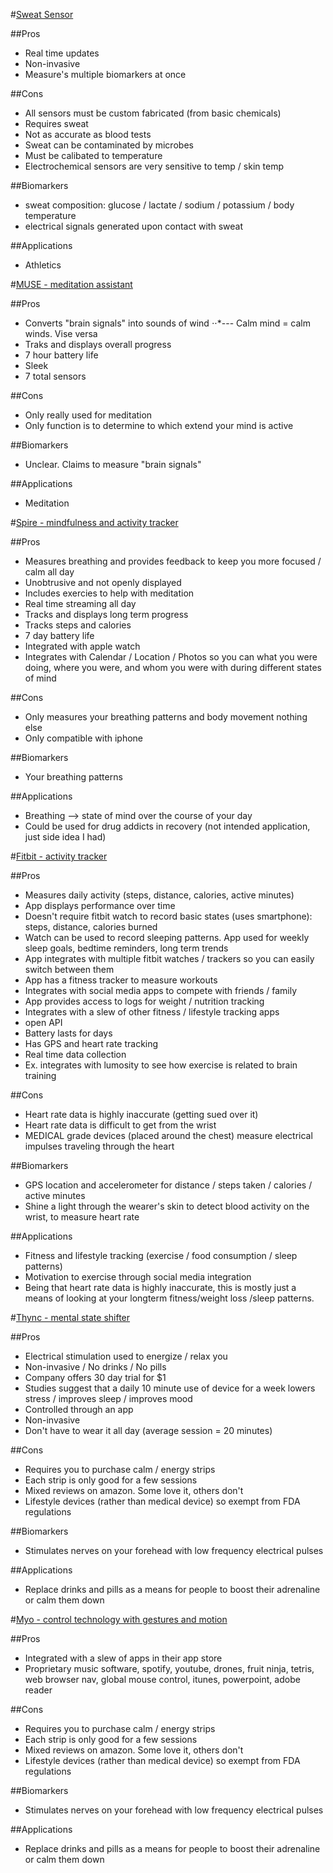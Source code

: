 #[Sweat Sensor](http://www.nature.com/news/wearable-sweat-sensor-paves-way-for-real-time-analysis-of-body-chemistry-1.19254)

##Pros
  * Real time updates
  * Non-invasive
  * Measure's multiple biomarkers at once

##Cons
  * All sensors must be custom fabricated (from basic chemicals)
  * Requires sweat
  * Not as accurate as blood tests
  * Sweat can be contaminated by  microbes
  * Must be calibated to temperature
  * Electrochemical sensors are very sensitive to temp / skin temp


##Biomarkers
  * sweat composition: glucose / lactate / sodium / potassium / body temperature
  * electrical signals generated upon contact with sweat

##Applications
  * Athletics

#[MUSE - meditation assistant](http://www.choosemuse.com/)

##Pros
  * Converts "brain signals" into sounds of wind
  ⋅⋅*--- Calm mind = calm winds. Vise versa 
  * Traks and displays overall progress
  * 7 hour battery life
  * Sleek
  * 7 total sensors

##Cons
  * Only really used for meditation
  * Only function is to determine to which extend your mind is active


##Biomarkers
  * Unclear. Claims to measure "brain signals"
  
##Applications
  * Meditation

#[Spire - mindfulness and activity tracker](https://www.spire.io/?)

##Pros
  * Measures breathing and provides feedback to keep you more focused / calm all day
  * Unobtrusive and not openly displayed
  * Includes exercies to help with meditation
  * Real time streaming all day
  * Tracks and displays long term progress
  * Tracks steps and calories
  * 7 day battery life
  * Integrated with apple watch
  * Integrates with Calendar / Location / Photos so you can what you were doing, where you were, and whom you were with during different states of mind

##Cons
  * Only measures your breathing patterns and body movement nothing else
  * Only compatible with iphone


##Biomarkers
  * Your breathing patterns
  
##Applications
  * Breathing --> state of mind over the course of your day
  * Could be used for drug addicts in recovery (not intended application, just side idea I had)

#[Fitbit - activity tracker](https://www.fitbit.com/)

##Pros
  * Measures daily activity (steps, distance, calories, active minutes)
  * App displays performance over time
  * Doesn't require fitbit watch to record basic states (uses smartphone): steps, distance, calories burned
  * Watch can be used to record sleeping patterns. App used for weekly sleep goals, bedtime reminders, long term trends
  * App integrates with multiple fitbit watches / trackers so you can easily switch between them
  * App has a fitness tracker to measure workouts
  * Integrates with social media apps to compete with friends / family
  * App provides access to logs for weight / nutrition tracking
  * Integrates with a slew of other fitness / lifestyle tracking apps
  * open API
  * Battery lasts for days
  * Has GPS and heart rate tracking
  * Real time data collection
  * Ex. integrates with lumosity to see how exercise is related to brain training
  
##Cons
  * Heart rate data is highly inaccurate (getting sued over it)
  * Heart rate data is difficult to get from the wrist
  * MEDICAL grade devices (placed around the chest) measure electrical impulses traveling through the heart

##Biomarkers
  * GPS location and accelerometer for distance / steps taken / calories / active minutes
  * Shine a light through the wearer's skin to detect blood activity on the wrist, to measure heart rate
  
##Applications
  * Fitness and lifestyle tracking (exercise / food consumption / sleep patterns)
  * Motivation to exercise through social media integration
  * Being that heart rate data is highly inaccurate, this is mostly just a means of looking at your longterm
    fitness/weight loss /sleep patterns.

#[Thync - mental state shifter](http://www.thync.com/)

##Pros
  * Electrical stimulation used to energize / relax you
  * Non-invasive / No drinks / No pills
  * Company offers 30 day trial for $1
  * Studies suggest that a daily 10 minute use of device for a week lowers stress / improves sleep / improves mood
  * Controlled through an app
  * Non-invasive
  * Don't have to wear it all day (average session = 20 minutes)
  
##Cons
  * Requires you to purchase calm / energy strips
  * Each strip is only good for a few sessions
  * Mixed reviews on amazon. Some love it, others don't
  * Lifestyle devices (rather than medical device) so exempt from FDA regulations
  
##Biomarkers
  * Stimulates nerves on your forehead with low frequency electrical pulses
  
##Applications
  * Replace drinks and pills as a means for people to boost their adrenaline or calm them down

#[Myo - control technology with gestures and motion](https://www.myo.com/)

##Pros
  * Integrated with a slew of apps in their app store
  * Proprietary music software, spotify, youtube, drones, fruit ninja, tetris, web browser nav, global mouse control, itunes, powerpoint, adobe reader
  
##Cons
  * Requires you to purchase calm / energy strips
  * Each strip is only good for a few sessions
  * Mixed reviews on amazon. Some love it, others don't
  * Lifestyle devices (rather than medical device) so exempt from FDA regulations
  
##Biomarkers
  * Stimulates nerves on your forehead with low frequency electrical pulses
  
##Applications
  * Replace drinks and pills as a means for people to boost their adrenaline or calm them down
